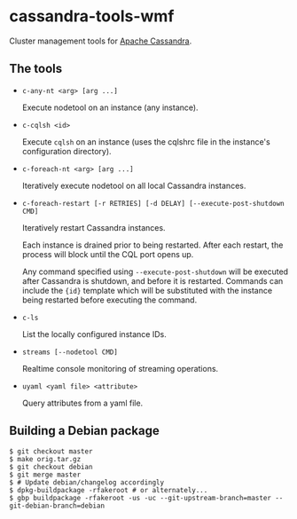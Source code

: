 cassandra-tools-wmf
===================

Cluster management tools for [Apache Cassandra](http://cassandra.apache.org).

The tools
---------
 * `c-any-nt <arg> [arg ...]`

   Execute nodetool on an instance (any instance).
   
 * `c-cqlsh <id>`

   Execute `cqlsh` on an instance (uses the cqlshrc file in the instance's
   configuration directory).

 * `c-foreach-nt <arg> [arg ...]`

   Iteratively execute nodetool on all local Cassandra instances.

 * `c-foreach-restart [-r RETRIES] [-d DELAY] [--execute-post-shutdown CMD]`

   Iteratively restart Cassandra instances.

   Each instance is drained prior to being restarted.  After each restart, the
   process will block until the CQL port opens up.

   Any command specified using `--execute-post-shutdown` will be executed after
   Cassandra is shutdown, and before it is restarted.  Commands can include the
   `{id}` template which will be substituted with the instance being restarted
   before executing the command.

 * `c-ls`

   List the locally configured instance IDs.

 * `streams [--nodetool CMD]`

   Realtime console monitoring of streaming operations.

 * `uyaml <yaml file> <attribute>`

   Query attributes from a yaml file.


Building a Debian package
-------------------------
    $ git checkout master
    $ make orig.tar.gz
    $ git checkout debian
    $ git merge master
    $ # Update debian/changelog accordingly
    $ dpkg-buildpackage -rfakeroot # or alternately...
    $ gbp buildpackage -rfakeroot -us -uc --git-upstream-branch=master --git-debian-branch=debian
    

